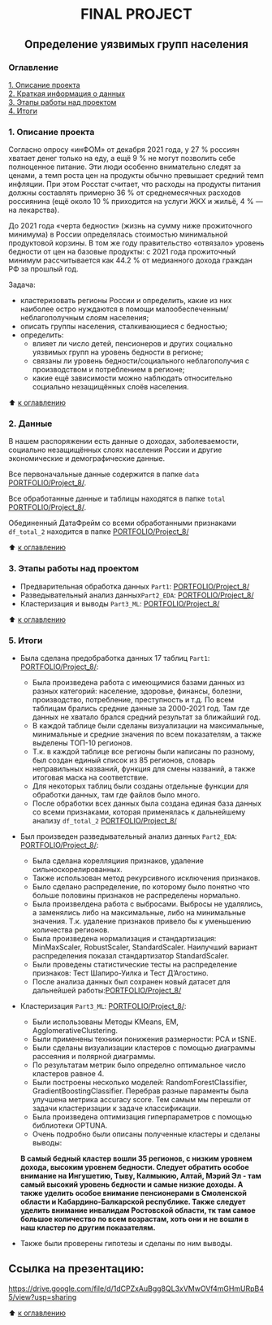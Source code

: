 # <Center>FINAL PROJECT
## <CENTER>Определение уязвимых групп населения

### Оглавление
[1. Описание проекта](./README.md#1-Описание-проекта)  
[2. Краткая информация о данных](./README.md#2-Данные)  
[3. Этапы работы над проектом](./README.md#3-Этапы-работы-над-проектом)  
[4. Итоги](./README.md#4-Итоги)    

### 1. Описание проекта

Согласно опросу «инФОМ» от декабря 2021 года, у 27 % россиян хватает денег только на еду, а ещё 9 % не могут позволить себе полноценное питание. Эти люди особенно внимательно следят за ценами, а темп роста цен на продукты обычно превышает средний темп инфляции. При этом Росстат считает, что расходы на продукты питания должны составлять примерно 36 % от среднемесячных расходов россиянина (ещё около 10 % приходится на услуги ЖКХ и жильё, 4 % — на лекарства).
    
До 2021 года «черта бедности» (жизнь на сумму ниже прожиточного минимума) в России определялась стоимостью минимальной продуктовой корзины. В том же году правительство «отвязало» уровень бедности от цен на базовые продукты: с 2021 года прожиточный минимум рассчитывается как 44.2 % от медианного дохода граждан РФ за прошлый год.
    
Задача:
* кластеризовать регионы России и определить, какие из них наиболее остро нуждаются в помощи малообеспеченным/неблагополучным слоям населения;
* описать группы населения, сталкивающиеся с бедностью;
* определить:
    + влияет ли число детей, пенсионеров и других социально уязвимых групп на уровень бедности в регионе;
    + связаны ли уровень бедности/социального неблагополучия с производством и потреблением в регионе;
    + какие ещё зависимости можно наблюдать относительно социально незащищённых слоёв населения.

:arrow_up: [к оглавлению](./README.md#Оглавление)



### 2. Данные

В нашем распоряжении есть данные о доходах, заболеваемости, социально незащищённых слоях населения России и другие экономические и демографические данные. 
    
Все первоначальные данные содержится в папке `data` [PORTFOLIO/Project_8/](./data).
    
Все обработанные данные и таблицы находятся в папке `total` [PORTFOLIO/Project_8/](./data/total).

Обединенный ДатаФрейм со всеми обработанными признаками `df_total_2` находится в папке [PORTFOLIO/Project_8/](./data/total/df_total_2.csv)

  
:arrow_up: [к оглавлению](./README.md#Оглавление)


### 3. Этапы работы над проектом

- Предварительная обработка данных `Part1`: [PORTFOLIO/Project_8/](./Part_1/Part1.ipynb)
- Разведывательный анализ данных`Part2_EDA`: [PORTFOLIO/Project_8/](./Part_2/Part2_EDA.ipynb)
- Кластеризация и выводы `Part3_ML`: [PORTFOLIO/Project_8/](./Part_3/Part3_ML.ipynb)


:arrow_up: [к оглавлению](./README.md#Оглавление)


### 5. Итоги

* Была сделана предобработка данных 17 таблиц `Part1`: [PORTFOLIO/Project_8/](./Part_1/Part1.ipynb):
    + Была произведена работа с имеющимися базами данных из разных категорий: население, здоровье, финансы, болезни, производство, потребление, преступность и т.д.  По всем таблицам брались средние данные за 2000-2021 год. Там где данных не хватало брался средний результат за ближайший год.
    + В каждой таблице были сделаны визуализации на максимальные, минимальные и средние значения по всем показателям, а также выделены ТОП-10 регионов.
    + Т.к. в каждой таблице все регионы были написаны по разному, был создан единый список из 85 регионов, словарь неправильных названий, функция для смены названий, а также итоговая маска на соответствие.
    + Для некоторых таблиц были созданы отдельные функции для обработки данных, там где файлов было много.
    + После обработки всех данных была создана единая база данных со всеми признаками, которая применялась к дальнейшему анализу `df_total_2` [PORTFOLIO/Project_8/](./data/total/df_total_2.csv)

    
* Был произведен разведывательный анализ данных `Part2_EDA`: [PORTFOLIO/Project_8/](./Part_2/Part2_EDA.ipynb):
    + Была сделана корелляциия признаков, удаление сильноскорелированных.
    + Также использован метод рекурсивного исключения признаков.
    + Было сделано распределение, по которому было понятно что больше половины признаков не распределены нормально.
    + Была произвелдена работа с выбросами. Выбросы не удалялись, а заменялись либо на максимальные, либо на минимальные значения. Т.к. удаление признаков привело бы к уменьшению количества регионов.
    + Была произведена нормализация и стандартизация: MinMaxScaler, RobustScaler, StandardScaler. Наилучший вариант распределения показал стандартизатор StandardScaler.
    + Были проведены статистические тесты на распределение признаков: Тест Шапиро-Уилка и Тест Д’Агостино.
    + После анализа данных был сохранен новый датасет для дальнейшей работы:[PORTFOLIO/Project_8/](./data/total/df_corr_2.csv)

    
* Кластеризация `Part3_ML`: [PORTFOLIO/Project_8/](./Part_3/Part3_ML.ipynb):
    + Были использованы Методы KMeans, EM, AgglomerativeClustering.
    + Были применены техники понижения размерности: PCA и tSNE.
    + Были сделаны визуализации кластеров с помощью диаграммы рассеяния и полярной диаграммы.
    + По результатам метрик было определно оптимальное число кластеров равное 4.
    + Были построены несколько моделей: RandomForestClassifier, GradientBoostingClassifier. Перебрав разные параменты была улучшена метрика accuracy score. Тем самым мы перешли от задачи кластеризации к задаче классификации.
    + Была произведена оптимизация гиперпараметров с помощью библиотеки OPTUNA.
    + Очень подробно были описаны полученные кластеры и сделаны выводы: 
    
    **В самый бедный кластер вошли 35 регионов, с низким уровнем дохода, высоким уровнем бедности. Следует обратить особое внимание на Ингушетию, Тыву, Калмыкию, Алтай, Мэрий Эл - там самый высокий уровень бедности и самые низкие доходы. А также уделить особое внимание пенсионерами в Смоленской области и Кабардино-Балкарской республике. Также следует уделить внимание инвалидам Ростовской области, тк там самое большое количество по всем возрастам, хоть они и не вошли в наш кластер по другим показателям.**
    
 * Также были проверены гипотезы и сделаны по ним выводы.
 
 ## Ссылка на презентацию:
https://drive.google.com/file/d/1dCPZxAuBgg8QL3xVMwOVf4mGHmURpB45/view?usp=sharing


:arrow_up: [к оглавлению](./README.md#Оглавление)

